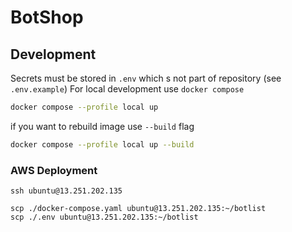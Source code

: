 # BotShop

## Development
Secrets must be stored in `.env`  which s  not part of repository (see `.env.example`)
For local development use `docker compose`
```bash
docker compose --profile local up
```

if you want to rebuild image use `--build` flag
```bash
docker compose --profile local up --build
```
### AWS Deployment
```shell
ssh ubuntu@13.251.202.135

scp ./docker-compose.yaml ubuntu@13.251.202.135:~/botlist
scp ./.env ubuntu@13.251.202.135:~/botlist 
```